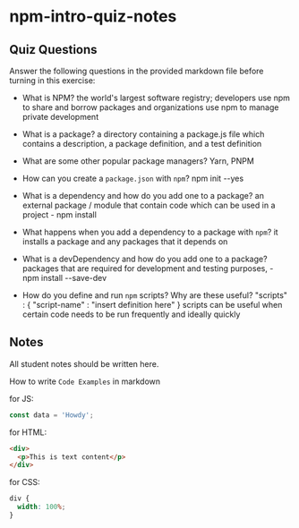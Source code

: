 # npm-intro-quiz-notes

## Quiz Questions

Answer the following questions in the provided markdown file before turning in this exercise:

- What is NPM?
  the world's largest software registry; developers use npm to share and borrow packages and organizations use
  npm to manage private development

- What is a package?
  a directory containing a package.js file which contains a description, a package definition, and a test definition

- What are some other popular package managers?
  Yarn, PNPM

- How can you create a `package.json` with `npm`?
  npm init --yes

- What is a dependency and how do you add one to a package?
  an external package / module that contain code which can be used in a project - npm install

- What happens when you add a dependency to a package with `npm`?
  it installs a package and any packages that it depends on

- What is a devDependency and how do you add one to a package?
  packages that are required for development and testing purposes, - npm install --save-dev

- How do you define and run `npm` scripts? Why are these useful?
  "scripts" : {
  "script-name" : "insert definition here"
  }
  scripts can be useful when certain code needs to be run frequently and ideally quickly

## Notes

All student notes should be written here.

How to write `Code Examples` in markdown

for JS:

```javascript
const data = 'Howdy';
```

for HTML:

```html
<div>
  <p>This is text content</p>
</div>
```

for CSS:

```css
div {
  width: 100%;
}
```
